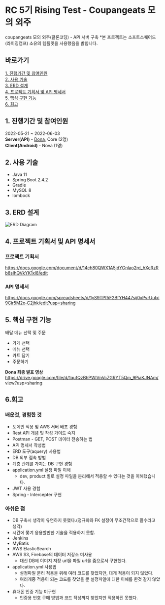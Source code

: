 # RC 5기 Rising Test - Coupangeats 모의 외주
coupangeats 모의 외주(클론코딩) - API 서버 구축
*본 프로젝트는 소프트스퀘어드(라이징캠프) 소유의 템플릿을 사용했음을 밝힙니다.

## 바로가기
[1. 진행기간 및 참여인원](#1.-진행기간-및-참여인원)  
[2. 사용 기술](#2.-사용-기술)  
[3. ERD 설계](3.-ERD-설계)     
[4. 프로젝트 기획서 및 API 명세서](4.-프로젝트-기획서-및-API-명세서)   
[5. 핵심 구현 기능](5.-핵심-구현-기능)    
[6. 회고](6.-회고)   

## 1. 진행기간 및 참여인원
2022-05-21 ~ 2022-06-03   
**Server(API)** - [Dona](https://github.com/YeJinHong), Core (2명)   
**Client(Android)** - Nova (1명)

## 2. 사용 기술
- Java 11
- Spring Boot 2.4.2
- Gradle
- MySQL 8
- lombock

## 3. ERD 설계
![ERD Diagram](https://user-images.githubusercontent.com/33932851/198862318-f803146c-5b69-4b04-b1d2-582668198680.png)

## 4. 프로젝트 기획서 및 API 명세서
### 프로젝트 기획서
https://docs.google.com/document/d/14ch80QWX1A5jdYGnlao2rd_hXcRzRb8sIhQVkYK1xl8/edit


### API 명세서
https://docs.google.com/spreadsheets/d/1yS9TPf5F2BfYH447sij0xPvrUuIxi9Cir5M2x-C2jhk/edit?usp=sharing


## 5. 핵심 구현 기능 
배달 메뉴 선택 및 주문
- 가게 선택
- 메뉴 선택
- 카트 담기
- 주문하기

**Dona 최종 발표 영상**   
https://drive.google.com/file/d/1qufQzBhPWlVnVcZGRYT5Qm_9PiaKJNAm/view?usp=sharing


## 6.회고
### 배운것, 경험한 것   
 - 도메인 적용 및 AWS 서버 배포 경험
 - Rest API 개념 및 작성 가이드 숙지
 - Postman - GET, POST 데이터 전송하는 법
 - API 명세서 작성법
 - ERD 도구(aquery) 사용법
 - DB 외부 접속 방법
 - 계층 관계를 가지는 DB 구현 경험
 - application.yml 설정 파일 이해
    - dev, product 별로 설정 파일을 분리해서 적용할 수 있다는 것을 이해했습니다.
 - JWT 사용 경험
 - Spring - Intercepter 구현
    
### 아쉬운 점
- DB 구축시 생각이 유연하지 못했다.(정규화와 FK 설정이 무조건적으로 필수라고 생각)
- 시간에 쫒겨 응용할만한 기술을 적용하지 못함.
 - Jenkins
 - MyBatis
 - AWS ElasticSearch
 - AWS S3, Firebase의 데이터 저장소 미사용
    - 대신 DB에 이미지 저장 url을 파일 url을 줌으로서 구현했다.
 - application.yml 사용법 
    - 설정파일 분리 적용을 위해 여러 코드를 찾았지만, 대개 적용이 되지 않았다.
    - 여러개중 적용이 되는 코드를 찾았을 뿐 설정파일에 대한 이해를 한것 같지 않았다.
 - 휴대폰 인증 기능 미구현
   - 인증용 번호 구매 방법과 코드 작성까지 찾았지만 적용하진 못했다. 
